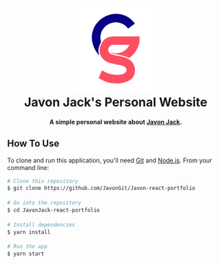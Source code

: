 <h1 align="center">
  <br>
  <a href="http://JavonJack.com">
  <img src="./src/assets/light-logo.svg" alt="JavonJack" width="200"></a>
  <br>
  Javon Jack's Personal Website
  <br>
</h1>

<h4 align="center">A simple personal website about <a href="http://JavonJack.com" target="_blank">Javon Jack</a>.</h4>

## How To Use

To clone and run this application, you'll need [Git](https://git-scm.com) and [Node.js](https://nodejs.org/en/download/). From your command line:

```bash
# Clone this repository
$ git clone https://github.com/JavonGit/Javon-react-portfolio

# Go into the repository
$ cd JavonJack-react-portfolio

# Install dependencies
$ yarn install

# Run the app
$ yarn start
```